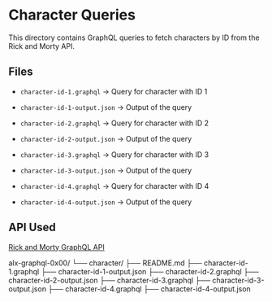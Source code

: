 # Character Queries

This directory contains GraphQL queries to fetch characters by ID from the Rick and Morty API.

## Files

- `character-id-1.graphql` → Query for character with ID 1  
- `character-id-1-output.json` → Output of the query  

- `character-id-2.graphql` → Query for character with ID 2  
- `character-id-2-output.json` → Output of the query  

- `character-id-3.graphql` → Query for character with ID 3  
- `character-id-3-output.json` → Output of the query  

- `character-id-4.graphql` → Query for character with ID 4  
- `character-id-4-output.json` → Output of the query  

## API Used
[Rick and Morty GraphQL API](https://rickandmortyapi.com/graphql)


alx-graphql-0x00/
└── character/
    ├── README.md
    ├── character-id-1.graphql
    ├── character-id-1-output.json
    ├── character-id-2.graphql
    ├── character-id-2-output.json
    ├── character-id-3.graphql
    ├── character-id-3-output.json
    ├── character-id-4.graphql
    ├── character-id-4-output.json